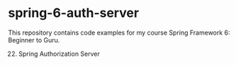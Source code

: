 # spring-6-auth-server
This repository contains code examples for my course Spring Framework 6: Beginner to Guru.

22. Spring Authorization Server
